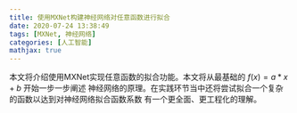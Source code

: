```yaml
---
title: 使用MXNet构建神经网络对任意函数进行拟合
date: 2020-07-24 13:38:49
tags: [MXNet, 神经网络]
categories: [人工智能]
mathjax: true
---
```


本文将介绍使用MXNet实现任意函数的拟合功能。本文将从最基础的 $f(x)=a*x+b$ 开始一步一步阐述
神经网络的原理。在实践环节当中还将尝试拟合一个复杂的函数以达到对神经网络拟合函数系数
有一个更全面、更工程化的理解。
<!--more-->

